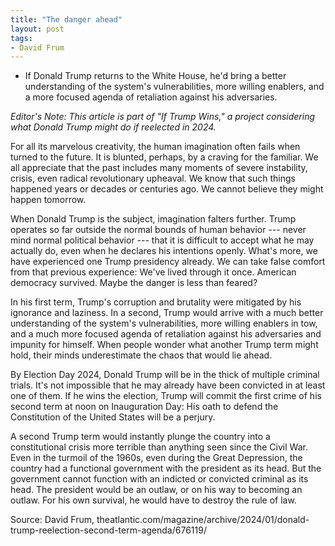 ```yaml
---
title: "The danger ahead"
layout: post
tags:
- David Frum
---
```


- If Donald Trump returns to the White House, he'd bring a better understanding of the system's vulnerabilities, more willing enablers, and a more focused agenda of retaliation against his adversaries.

*Editor's Note: This article is part of "If Trump Wins," a project considering what Donald Trump might do if reelected in 2024.*

For all its marvelous creativity, the human imagination often fails when turned to the future. It is blunted, perhaps, by a craving for the familiar. We all appreciate that the past includes many moments of severe instability, crisis, even radical revolutionary upheaval. We know that such things happened years or decades or centuries ago. We cannot believe they might happen tomorrow.

When Donald Trump is the subject, imagination falters further. Trump operates so far outside the normal bounds of human behavior --- never mind normal political behavior --- that it is difficult to accept what he may actually do, even when he declares his intentions openly. What's more, we have experienced one Trump presidency already. We can take false comfort from that previous experience: We've lived through it once. American democracy survived. Maybe the danger is less than feared?

In his first term, Trump's corruption and brutality were mitigated by his ignorance and laziness. In a second, Trump would arrive with a much better understanding of the system's vulnerabilities, more willing enablers in tow, and a much more focused agenda of retaliation against his adversaries and impunity for himself. When people wonder what another Trump term might hold, their minds underestimate the chaos that would lie ahead.

By Election Day 2024, Donald Trump will be in the thick of multiple criminal trials. It's not impossible that he may already have been convicted in at least one of them. If he wins the election, Trump will commit the first crime of his second term at noon on Inauguration Day: His oath to defend the Constitution of the United States will be a perjury.

A second Trump term would instantly plunge the country into a constitutional crisis more terrible than anything seen since the Civil War. Even in the turmoil of the 1960s, even during the Great Depression, the country had a functional government with the president as its head. But the government cannot function with an indicted or convicted criminal as its head. The president would be an outlaw, or on his way to becoming an outlaw. For his own survival, he would have to destroy the rule of law.

Source: David Frum, theatlantic.com/magazine/archive/2024/01/donald-trump-reelection-second-term-agenda/676119/
